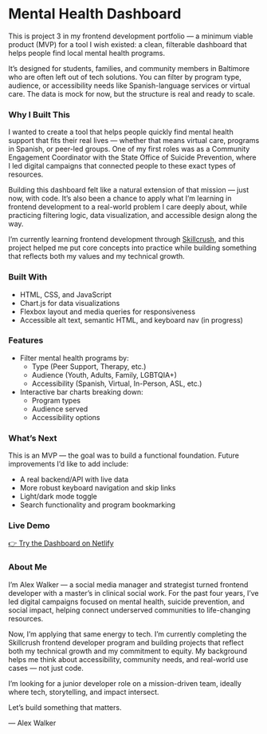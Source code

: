 # Mental Health Dashboard

This is project 3 in my frontend development portfolio — a minimum viable product (MVP) for a tool I wish existed: a clean, filterable dashboard that helps people find local mental health programs.

It’s designed for students, families, and community members in Baltimore who are often left out of tech solutions. You can filter by program type, audience, or accessibility needs like Spanish-language services or virtual care. The data is mock for now, but the structure is real and ready to scale.

### Why I Built This
I wanted to create a tool that helps people quickly find mental health support that fits their real lives — whether that means virtual care, programs in Spanish, or peer-led groups. One of my first roles was as a Community Engagement Coordinator with the State Office of Suicide Prevention, where I led digital campaigns that connected people to these exact types of resources.

Building this dashboard felt like a natural extension of that mission — just now, with code. It’s also been a chance to apply what I’m learning in frontend development to a real-world problem I care deeply about, while practicing filtering logic, data visualization, and accessible design along the way.

I’m currently learning frontend development through [Skillcrush](https://skillcrush.com), and this project helped me put core concepts into practice while building something that reflects both my values and my technical growth.

### Built With
- HTML, CSS, and JavaScript
- Chart.js for data visualizations
- Flexbox layout and media queries for responsiveness
- Accessible alt text, semantic HTML, and keyboard nav (in progress)

### Features
- Filter mental health programs by:
  - Type (Peer Support, Therapy, etc.)
  - Audience (Youth, Adults, Family, LGBTQIA+)
  - Accessibility (Spanish, Virtual, In-Person, ASL, etc.)
- Interactive bar charts breaking down:
  - Program types
  - Audience served
  - Accessibility options

### What’s Next
This is an MVP — the goal was to build a functional foundation. Future improvements I’d like to add include:
- A real backend/API with live data
- More robust keyboard navigation and skip links
- Light/dark mode toggle
- Search functionality and program bookmarking

### Live Demo
[👉 Try the Dashboard on Netlify]([https://your-netlify-site.netlify.app](https://mentalhealthbaltimore.netlify.app/))

### About Me
I’m Alex Walker — a social media manager and strategist turned frontend developer with a master’s in clinical social work. For the past four years, I’ve led digital campaigns focused on mental health, suicide prevention, and social impact, helping connect underserved communities to life-changing resources.

Now, I’m applying that same energy to tech. I’m currently completing the Skillcrush frontend developer program and building projects that reflect both my technical growth and my commitment to equity. My background helps me think about accessibility, community needs, and real-world use cases — not just code.

I’m looking for a junior developer role on a mission-driven team, ideally where tech, storytelling, and impact intersect.

Let’s build something that matters.

—
Alex Walker
